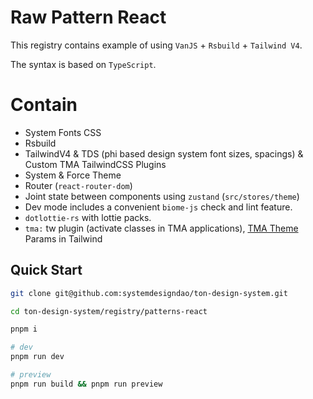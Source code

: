 # Raw Pattern React

This registry contains example of using `VanJS` + `Rsbuild` + `Tailwind V4`.

The syntax is based on `TypeScript`.

# Contain

- System Fonts CSS
- Rsbuild
- TailwindV4 & TDS (phi based design system font sizes, spacings) & Custom TMA TailwindCSS Plugins
- System & Force Theme
- Router (`react-router-dom`)
- Joint state between components using `zustand` (`src/stores/theme`)
- Dev mode includes a convenient `biome-js` check and lint feature.
- `dotlottie-rs` with lottie packs.
- `tma:` tw plugin (activate classes in TMA applications), [TMA Theme](https://core.telegram.org/bots/webapps#themeparams) Params in Tailwind 

## Quick Start

```bash
git clone git@github.com:systemdesigndao/ton-design-system.git

cd ton-design-system/registry/patterns-react

pnpm i

# dev
pnpm run dev

# preview
pnpm run build && pnpm run preview 
```